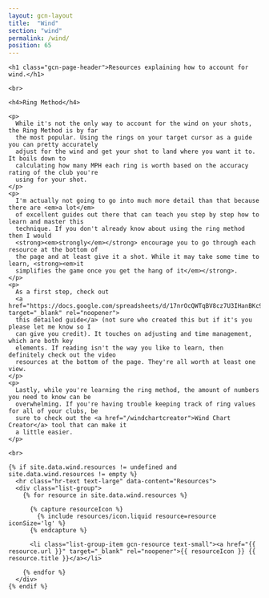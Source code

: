 ```yaml
---
layout: gcn-layout
title:  "Wind"
section: "wind"
permalink: /wind/
position: 65
---
```


<div class="row">

  <div class="col-lg-8 col-lg-offset-2 col-md-10 col-md-offset-1 col-sm-12">

    <h1 class="gcn-page-header">Resources explaining how to account for wind.</h1>

    <br>

    <h4>Ring Method</h4>

    <p>
      While it's not the only way to account for the wind on your shots, the Ring Method is by far
      the most popular. Using the rings on your target cursor as a guide you can pretty accurately
      adjust for the wind and get your shot to land where you want it to. It boils down to
      calculating how many MPH each ring is worth based on the accuracy rating of the club you're
      using for your shot.
    </p>
    <p>
      I'm actually not going to go into much more detail than that because there are <em>a lot</em>
      of excellent guides out there that can teach you step by step how to learn and master this
      technique. If you don't already know about using the ring method then I would
      <strong><em>strongly</em></strong> encourage you to go through each resource at the bottom of
      the page and at least give it a shot. While it may take some time to learn, <strong><em>it
      simplifies the game once you get the hang of it</em></strong>.
    </p>
    <p>
      As a first step, check out
      <a href="https://docs.google.com/spreadsheets/d/17nrOcQWTqBV8cz7U3IHanBKc9DFkMma3WTP09QqkoVY/edit#gid=0" target="_blank" rel="noopener">
      this detailed guide</a> (not sure who created this but if it's you please let me know so I
      can give you credit). It touches on adjusting and time management, which are both key
      elements. If reading isn't the way you like to learn, then definitely check out the video
      resources at the bottom of the page. They're all worth at least one view.
    </p>
    <p>
      Lastly, while you're learning the ring method, the amount of numbers you need to know can be
      overwhelming. If you're having trouble keeping track of ring values for all of your clubs, be
      sure to check out the <a href="/windchartcreator">Wind Chart Creator</a> tool that can make it
      a little easier.
    </p>

    <br>

    {% if site.data.wind.resources != undefined and site.data.wind.resources != empty %}
      <hr class="hr-text text-large" data-content="Resources">
      <div class="list-group">
        {% for resource in site.data.wind.resources %}

          {% capture resourceIcon %}
            {% include resources/icon.liquid resource=resource iconSize='lg' %}
          {% endcapture %}

          <li class="list-group-item gcn-resource text-small"><a href="{{ resource.url }}" target="_blank" rel="noopener">{{ resourceIcon }} {{ resource.title }}</a></li>

        {% endfor %}
      </div>
    {% endif %}

  </div>

</div>
